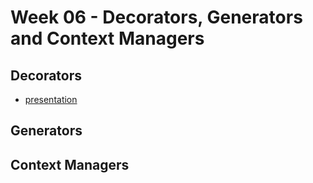 # Week 06 - Decorators, Generators and Context Managers

## Decorators

* [presentation](https://slides.com/hackbulgaria/copy-of-107)

## Generators

## Context Managers
